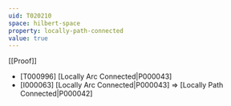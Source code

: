 ```yaml
---
uid: T020210
space: hilbert-space
property: locally-path-connected
value: true
---
```

[[Proof]]

* [T000996] [Locally Arc Connected|P000043]
* [I000063] [Locally Arc Connected|P000043] => [Locally Path Connected|P000042]

